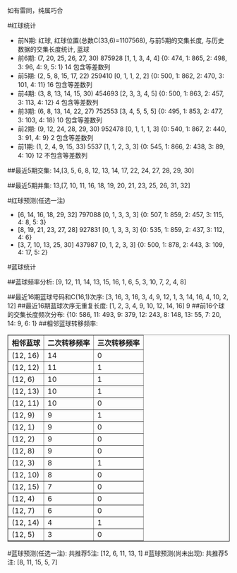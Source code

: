 <!-- 
.. title: 双色球2016051期(2016-05-05)数据分析报告
.. slug: slott-2016051-2016-05-05-report
.. date: 2016-05-06 08:00:00 UTC+08:00
.. tags: Lottery
.. link: 
.. description: 
.. type: text
-->

如有雷同，纯属巧合

<!-- TEASER_END-->

#红球统计

- 前N期: 红球, 红球位置(总数C(33,6)=1107568), 与前5期的交集长度, 与历史数据的交集长度统计, 蓝球
- 前6期: (7, 20, 25, 26, 27, 30) 875928 [1, 1, 3, 4, 4] {0: 474, 1: 865, 2: 498, 3: 96, 4: 9, 5: 1} 14 包含等差数列
- 前5期: (2, 5, 8, 15, 17, 22) 259410 [0, 1, 1, 2, 2] {0: 500, 1: 862, 2: 470, 3: 101, 4: 11} 16 包含等差数列
- 前4期: (3, 8, 13, 14, 15, 30) 454693 [2, 3, 3, 4, 5] {0: 500, 1: 863, 2: 457, 3: 113, 4: 12} 4 包含等差数列
- 前3期: (6, 8, 13, 14, 22, 27) 752553 [3, 4, 5, 5, 5] {0: 495, 1: 853, 2: 477, 3: 103, 4: 18} 10 包含等差数列
- 前2期: (9, 12, 24, 28, 29, 30) 952478 [0, 1, 1, 1, 3] {0: 540, 1: 867, 2: 440, 3: 91, 4: 9} 2 包含等差数列
- 前1期: (1, 2, 4, 9, 15, 33) 5537 [1, 1, 2, 3, 3] {0: 545, 1: 866, 2: 438, 3: 89, 4: 10} 12 不包含等差数列

##最近5期交集:
14,[3, 5, 6, 8, 12, 13, 14, 17, 22, 24, 27, 28, 29, 30]

##最近5期并集:
13,[7, 10, 11, 16, 18, 19, 20, 21, 23, 25, 26, 31, 32]

#红球预测(任选一注)

- [6, 14, 16, 18, 29, 32] 797088 [0, 1, 3, 3, 3] {0: 507, 1: 859, 2: 457, 3: 115, 4: 8, 5: 3}
- [8, 19, 21, 23, 27, 28] 927831 [0, 1, 3, 3, 3] {0: 535, 1: 859, 2: 437, 3: 112, 4: 6}
- [3, 7, 10, 13, 25, 30] 437987 [0, 1, 2, 3, 3] {0: 500, 1: 878, 2: 443, 3: 109, 4: 17, 5: 2}

#蓝球统计

##蓝球频率分析:
[9, 12, 11, 14, 13, 15, 16, 1, 6, 5, 3, 10, 7, 2, 4, 8]

##最近16期蓝球号码和C(16,1)次序:
 [3, 16, 3, 16, 3, 4, 9, 12, 1, 3, 14, 16, 4, 10, 2, 12]
##最近16期蓝球次序无重复长度:
 [1, 2, 3, 4, 9, 10, 12, 14, 16] 9
##前16个球的交集长度频次分布:
{10: 586, 11: 493, 9: 379, 12: 243, 8: 148, 13: 55, 7: 20, 14: 9, 6: 1}
##相邻蓝球转移频率:
 <table border="1" class="table table-striped dataframe">
  <thead>
    <tr style="text-align: right;">
      <th>相邻蓝球</th>
      <th>二次转移频率</th>
      <th>三次转移频率</th>
    </tr>
  </thead>
  <tbody>
    <tr>
      <td>(12, 16)</td>
      <td>14</td>
      <td>0</td>
    </tr>
    <tr>
      <td>(12, 12)</td>
      <td>11</td>
      <td>1</td>
    </tr>
    <tr>
      <td>(12, 6)</td>
      <td>10</td>
      <td>1</td>
    </tr>
    <tr>
      <td>(12, 13)</td>
      <td>10</td>
      <td>1</td>
    </tr>
    <tr>
      <td>(12, 11)</td>
      <td>10</td>
      <td>0</td>
    </tr>
    <tr>
      <td>(12, 9)</td>
      <td>9</td>
      <td>1</td>
    </tr>
    <tr>
      <td>(12, 1)</td>
      <td>9</td>
      <td>0</td>
    </tr>
    <tr>
      <td>(12, 2)</td>
      <td>9</td>
      <td>0</td>
    </tr>
    <tr>
      <td>(12, 8)</td>
      <td>9</td>
      <td>0</td>
    </tr>
    <tr>
      <td>(12, 3)</td>
      <td>8</td>
      <td>1</td>
    </tr>
    <tr>
      <td>(12, 10)</td>
      <td>8</td>
      <td>0</td>
    </tr>
    <tr>
      <td>(12, 15)</td>
      <td>7</td>
      <td>0</td>
    </tr>
    <tr>
      <td>(12, 4)</td>
      <td>6</td>
      <td>0</td>
    </tr>
    <tr>
      <td>(12, 7)</td>
      <td>6</td>
      <td>0</td>
    </tr>
    <tr>
      <td>(12, 14)</td>
      <td>4</td>
      <td>1</td>
    </tr>
    <tr>
      <td>(12, 5)</td>
      <td>3</td>
      <td>0</td>
    </tr>
  </tbody>
</table>
#蓝球预测(任选一注):
共推荐5注: [12, 6, 11, 13, 1]
#蓝球预测(尚未出现):
共推荐5注: [8, 11, 15, 5, 7]

